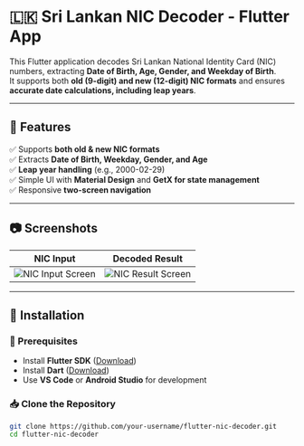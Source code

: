 # 🇱🇰 Sri Lankan NIC Decoder - Flutter App  

This Flutter application decodes Sri Lankan National Identity Card (NIC) numbers, extracting **Date of Birth, Age, Gender, and Weekday of Birth**.  
It supports both **old (9-digit) and new (12-digit) NIC formats** and ensures **accurate date calculations, including leap years**.  

---

## 📌 Features  
✅ Supports **both old & new NIC formats**  
✅ Extracts **Date of Birth, Weekday, Gender, and Age**  
✅ **Leap year handling** (e.g., 2000-02-29)  
✅ Simple UI with **Material Design** and **GetX for state management**  
✅ Responsive **two-screen navigation**  

---

## 📷 Screenshots  
| NIC Input | Decoded Result |
|-----------|---------------|
| ![NIC Input Screen](screenshots/nic_input.png) | ![NIC Result Screen](screenshots/nic_result.png) |

---

## 🚀 Installation  

### **🔧 Prerequisites**  
- Install **Flutter SDK** ([Download](https://flutter.dev/docs/get-started/install))  
- Install **Dart** ([Download](https://dart.dev/get-dart))  
- Use **VS Code** or **Android Studio** for development  

### **📥 Clone the Repository**  
```sh
git clone https://github.com/your-username/flutter-nic-decoder.git
cd flutter-nic-decoder

